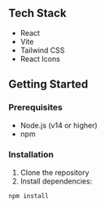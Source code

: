 ## Tech Stack

- React
- Vite
- Tailwind CSS
- React Icons

## Getting Started

### Prerequisites

- Node.js (v14 or higher)
- npm

### Installation

1. Clone the repository
2. Install dependencies:
```bash
npm install